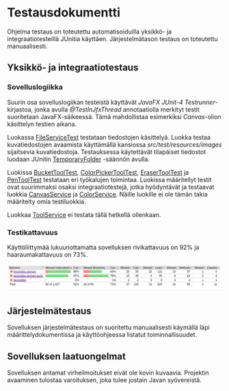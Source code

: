 # Testausdokumentti

Ohjelma testaus on toteutettu automatisoiduilla yksikkö- ja integraatiotesteillä JUnitia käyttäen. Järjestelmätason testaus on toteutettu manuaalisesti.

## Yksikkö- ja integraatiotestaus

### Sovelluslogiikka

Suurin osa sovelluslogiikan testeistä käyttävät *JavaFX JUnit-4 Testrunner*- kirjastoa, jonka avulla *@TestInJfxThread* annotaatiolla merkityt testit suoritetaan JavaFX-säikeessä. Tämä mahdollistaa esimerkiksi *Canvas*-olion käsittelyn testien aikana.

Luokassa [FileServiceTest](https://github.com/tapanih/ot-harjoitustyo/blob/master/pixeleditor/src/test/java/pixeleditor/domain/FileServiceTest.java) testataan tiedostojen käsittelyä. Luokka testaa kuvatiedostojen avaamista käyttämällä kansiossa *src/test/resources/images* sijaitsevia kuvatiedostoja. Testauksessa käytettävät tilapäiset tiedostot luodaan JUnitin [TemporaryFolder](https://junit.org/junit4/javadoc/4.12/org/junit/rules/TemporaryFolder.html) -säännön avulla.

Luokissa [BucketToolTest](https://github.com/tapanih/ot-harjoitustyo/blob/master/pixeleditor/src/test/java/pixeleditor/domain/tools/BucketFillToolTest.java), [ColorPickerToolTest](https://github.com/tapanih/ot-harjoitustyo/blob/master/pixeleditor/src/test/java/pixeleditor/domain/tools/ColorPickerToolTest.java), [EraserToolTest](https://github.com/tapanih/ot-harjoitustyo/blob/master/pixeleditor/src/test/java/pixeleditor/domain/tools/EraserToolTest.java) ja [PenToolTest](https://github.com/tapanih/ot-harjoitustyo/blob/master/pixeleditor/src/test/java/pixeleditor/domain/tools/PenToolTest.java) testataan eri työkalujen toimintaa. Luokissa määritellyt testit ovat suurimmaksi osaksi integraatiotestejä, jotka hyödyntävät ja testaavat luokkia [CanvasService](https://github.com/tapanih/ot-harjoitustyo/blob/master/pixeleditor/src/main/java/pixeleditor/domain/CanvasService.java) ja [ColorService](https://github.com/tapanih/ot-harjoitustyo/blob/master/pixeleditor/src/main/java/pixeleditor/domain/ColorService.java). Näille luokille ei ole tämän takia määritelty omia testiluokkia.

Luokkaa [ToolService](https://github.com/tapanih/ot-harjoitustyo/blob/master/pixeleditor/src/main/java/pixeleditor/domain/ColorService.java) ei testata tällä hetkellä ollenkaan.

### Testikattavuus

Käyttöliittymää lukuunottamatta sovelluksen rivikattavuus on 92% ja haaraumakattavuus on 73%.

![Testikattavauus](images/testikattavuus.png)

## Järjestelmätestaus

Sovelluksen järjestelmätestaus on suoritettu manuaalisesti käymällä läpi määrittelydokumentissa ja käyttöohjeessa listatut toiminnallisuudet.

## Sovelluksen laatuongelmat

Sovelluksen antamat virheilmoitukset eivät ole kovin kuvaavia. Projektin avaaminen tulostaa varoituksen, joka tulee jostain Javan syövereistä.